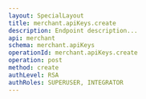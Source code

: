 ```yaml
---
layout: SpecialLayout
title: merchant.apiKeys.create
description: Endpoint description...
api: merchant
schema: merchant.apiKeys
operationId: merchant.apiKeys.create
operation: post
method: create
authLevel: RSA
authRoles: SUPERUSER, INTEGRATOR
---
```

